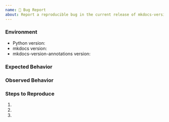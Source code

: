 ```yaml
---
name: 🐛 Bug Report
about: Report a reproducible bug in the current release of mkdocs-version-annotations
---
```


### Environment
* Python version:  <!-- Example: 3.7.7 -->
* mkdocs version:
* mkdocs-version-annotations version:  <!-- Example: 1.0.0 -->

<!-- What did you expect to happen? -->
### Expected Behavior


<!-- What happened instead? -->
### Observed Behavior

<!--
    Describe in detail the exact steps that someone else can take to reproduce
    this bug using the current release.
-->
### Steps to Reproduce
1.
2.
3.
